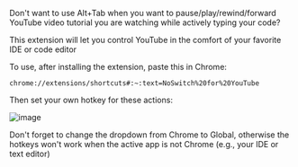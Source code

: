 Don't want to use Alt+Tab when you want to pause/play/rewind/forward YouTube video tutorial you are watching while actively typing your code?

This extension will let you control YouTube in the comfort of your favorite IDE or code editor

To use, after installing the extension, paste this in Chrome:

```
chrome://extensions/shortcuts#:~:text=NoSwitch%20for%20YouTube
```

Then set your own hotkey for these actions:

![image](https://github.com/ienablemuch/chrome-extension--no-switch-for-youtube/assets/51402350/bc28bf2b-fad6-4fa0-82ab-d2e3f04a1ddf)

Don't forget to change the dropdown from Chrome to Global, otherwise the hotkeys won't work when the active app is not Chrome (e.g., your IDE or text editor)
